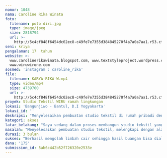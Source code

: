 ```yaml
---
nomor: 1048
nama: Caroline Rika Winata
foto:
  filename: poto diri.jpg
  type: image/jpeg
  size: 2818794
  url: >-
    http://5c4cf848f6454dc02ec8-c49fe7e7355d384845270f4a7a0a7aa1.r53.cf2.rackcdn.com/fd13bd35-cb30-48e6-bed8-5b1de5eaf468/poto%20diri.jpg
seni: kriya
pengalaman: 17  tahun
website: >-
  www.carolinerikawinata.blogspot.com, www.textstyleproject.wordpress.com,
  www.wiruwirone.com
sosmed: 'instagram : caroline_rika'
file:
  filename: KARYA-RIKA-W.mp4
  type: video/mp4
  size: 4739760
  url: >-
    http://5c4cf848f6454dc02ec8-c49fe7e7355d384845270f4a7a0a7aa1.r53.cf2.rackcdn.com/af01db7c-d85d-4a3c-b95e-cc2d3178c6a4/KARYA-RIKA-W.mp4
proyek: Studio Tekstil WIRU ramah lingkungan
lokasi: 'Bangunjiwo - Bantul, D.I Yogyakarta'
lokasi_id: ''
deskripsi: "Menyelesaikan pembuatan studio tekstil di rumah pribadi dengan sistem pembuangan limbah dan sirkulasi udara yang baik.\r\nBekerja sama dengan pihak-pihak yang ahli dalam pembuatan sistem pengolahan limbah, salah satunya dengan menggunakan bakteri.\r\nMembangun studio yang bisa diakses oleh umum dan mahasiswa, juga oleh ibu-ibu dan anak-anak disekitar rumah kami untuk belajar dan berkarya. \r\n"
kategori: akses
latar_belakang: "Saya sedang dalam proses membangun studio tekstil yang ramah lingkungan di rumah kami, namun terhenti karena terkendala biaya dalam menyelesaikannya. \r\nSebagai seorang seniman, desainer dan ibu rumah tangga, studio yang berada di dalam rumah pribadi adalah sebuah kenyamanan, karena bisa diakses setiap saat, misalnya ketika tengah malam sambil menjaga anak tidur. \r\nKarena berada di lingkungan tempat tinggal, maka studio juga sering diakses oleh anak-anak dan terkadang dipakai untuk acara pertemuan di rumah.\r\nSaya bekerja dengan material yang menghasilkan limbah selama proses pembuatan karya, maka sudah menjadi kewajiban dan tanggung jawab dari saya untuk mengolah kembali limbah yang dihasilkan supaya tidak mencemari lingkungan di sekitar.\r\nSaya juga melihat belum banyak seniman, desainer, dan pengrajin yang membuat sistem pengolahan dari limbah yang dihasilkan. \r\nPadahal kebanyakan studio berada di lingkungan kampung dan perumahan. Semoga studio ini bisa menjadi salah satu contoh studio yang ramah lingkungan.\r\n"
masalah: "Menyelesaikan pembuatan studio tekstil, melengkapi dengan alat-alat untuk studio basah dan kering.\r\nMembangun infrastruktur pengolahan limbah cair yang dihasilkan dari proses pewarnaan sintetis dan alami pada kain.\r\nMembuat sistem sirkulasi udara yang aman dan sehat untuk lingkungan dari bau dan  debu kain yang dihasilkan selama proses pembuatan karya."
durasi: 3 bulan
sukses: "Berhasil mengolah limbah cair sehingga hasil buangan bisa dialirkan ke kolam ikan.\r\nBau tidak nyaman dari proses pembuatan karya tidak mengganggu lingkungan sekitar.\r\nStudio tekstil yang nyaman dan aman untuk menjadi tempat belajar bagi anak-anak dan orang dewasa.\r\nStudio bisa menjadi contoh, menginspirasi dan menjadi tempat belajar publik dan pekerja seni lainnya dalam membangun studio kerja yang ramah lingkungan."
dana: '175'
submission_id: 5ab6c442b52f726320e2533e
---
```


